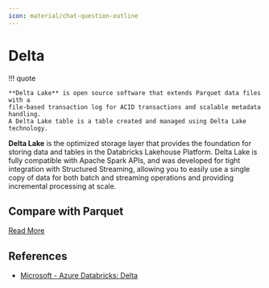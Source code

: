 ```yaml
---
icon: material/chat-question-outline
---
```


# Delta

!!! quote

    **Delta Lake** is open source software that extends Parquet data files with a
    file-based transaction log for ACID transactions and scalable metadata handling.
    A Delta Lake table is a table created and managed using Delta Lake technology.

**Delta Lake** is the optimized storage layer that provides the foundation for storing
data and tables in the Databricks Lakehouse Platform. Delta Lake is fully compatible
with Apache Spark APIs, and was developed for tight integration with Structured Streaming,
allowing you to easily use a single copy of data for both batch and streaming operations
and providing incremental processing at scale.

## Compare with Parquet

[Read More](https://medium.com/@abhinav.prakash1804/delta-lake-vs-parquet-86e1e926f446)

## References

- [Microsoft - Azure Databricks: Delta](https://learn.microsoft.com/en-us/azure/databricks/delta/)
